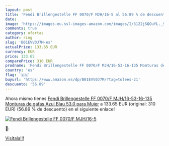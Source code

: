 ```yaml
---
layout: post
title: 'Fendi Brillengestelle FF 0070/F MJH/16-5 al 56.89 % de descuento'
date: 
image: 'https://images-eu.ssl-images-amazon.com/images/I/3122jSQOufL._SL200_.jpg'
comments: true
category: ofertas
author: ring
slug: 'B01EVV0J7M-es'
actualPrice: 133.65 EUR
currency: EUR
price: 133.65
comparePrice: 310 EUR
prodname: 'Fendi Brillengestelle FF 0070/F MJH/16-53-16-135 Monturas de gafas  Azul  Blau   53.0 para Mujer'
country: 'es'
flag: '🇪🇸'
buyurl: 'https://www.amazon.es/dp/B01EVV0J7M/?tag=tolees-21'
descuento: '56.89'
---
```


Ahora mismo tienes [Fendi Brillengestelle FF 0070/F MJH/16-53-16-135 Monturas de gafas  Azul  Blau   53.0 para Mujer](https://www.amazon.es/dp/B01EVV0J7M/?tag=tolees-21) a 133.65 EUR (original: 310 EUR) (56.89 %  de descuento) en el siguiente enlace!

[![Fendi Brillengestelle FF 0070/F MJH/16-5](https://images-eu.ssl-images-amazon.com/images/I/3122jSQOufL._SL200_.jpg)](https://www.amazon.es/dp/B01EVV0J7M/?tag=tolees-21)

🔎:


[Visítala!!!](https://www.amazon.es/dp/B01EVV0J7M/?tag=tolees-21)
